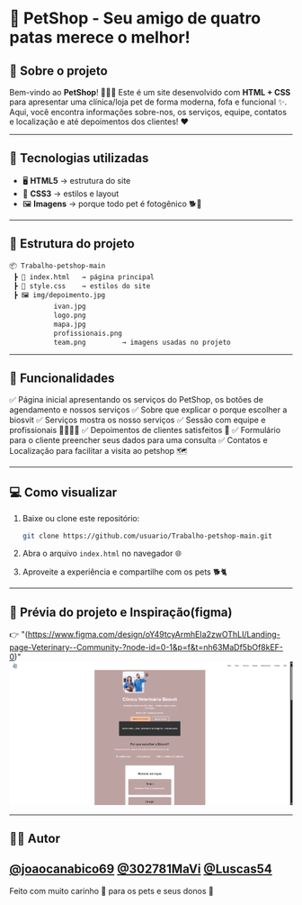 # 🐾 PetShop - Seu amigo de quatro patas merece o melhor!

## 📖 Sobre o projeto

Bem-vindo ao **PetShop**! 🐶🐱🐰
Este é um site desenvolvido com **HTML + CSS** para apresentar uma clínica/loja pet de forma moderna, fofa e funcional ✨.
Aqui, você encontra informações sobre-nos, os serviços, equipe, contatos e localização e até depoimentos dos clientes! ❤️

---

## 🚀 Tecnologias utilizadas

* 🖥️ **HTML5** → estrutura do site
* 🎨 **CSS3** → estilos e layout
* 🖼️ **Imagens** → porque todo pet é fotogênico 🐕📸

---

## 📂 Estrutura do projeto

```
📦 Trabalho-petshop-main
 ┣ 📜 index.html   → página principal
 ┣ 🎨 style.css    → estilos do site
 ┣ 🖼️ img/depoimento.jpg
           ivan.jpg
           logo.png
           mapa.jpg
           profissionais.png
           team.png         → imagens usadas no projeto
```

---

## 🎯 Funcionalidades

✅ Página inicial apresentando os serviços do PetShop, os botões de agendamento e nossos serviços
✅ Sobre que explicar o porque escolher a biosvit
✅ Serviços mostra os nosso serviços
✅ Sessão com equipe e profissionais 👩‍⚕️👨‍⚕️
✅ Depoimentos de clientes satisfeitos 🐾
✅ Formulário para o cliente preencher seus dados para uma consulta
✅ Contatos e Localização para facilitar a visita ao petshop 🗺️

---

## 💻 Como visualizar

1. Baixe ou clone este repositório:

   ```bash
   git clone https://github.com/usuario/Trabalho-petshop-main.git
   ```
2. Abra o arquivo `index.html` no navegador 🌐
3. Aproveite a experiência e compartilhe com os pets 🐕🐈

---

## 📸 Prévia do projeto e Inspiração(figma)

👉 "(https://www.figma.com/design/oY49tcyArmhEIa2zwOThLI/Landing-page-Veterinary--Community-?node-id=0-1&p=f&t=nh63MaDf5bOf8kEF-0)"
 ![Preview do site](img/screenshot.png)

---

## 👩‍💻 Autor

[@joaocanabico69](https://github.com/joaocanabico69)
[@302781MaVi](https://github.com/302781)
[@Luscas54](https://github.com/LUSCAS54)
---
Feito com muito carinho 💙 para os pets e seus donos 🐾
